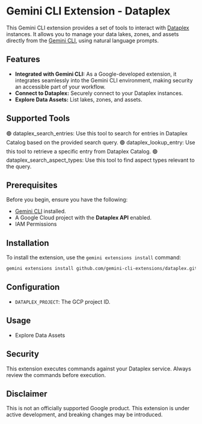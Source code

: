 # Gemini CLI Extension - Dataplex

This Gemini CLI extension provides a set of tools to interact with [Dataplex](https://cloud.google.com/dataplex/docs) instances. It allows you to manage your data lakes, zones, and assets directly from the [Gemini CLI](https://google-gemini.github.io/gemini-cli/), using natural language prompts.

## Features

*   **Integrated with Gemini CLI:** As a Google-developed extension, it integrates seamlessly into the Gemini CLI environment, making security an accessible part of your workflow.
*   **Connect to Dataplex:** Securely connect to your Dataplex instances.
*   **Explore Data Assets:** List lakes, zones, and assets.

## Supported Tools

🟢 dataplex_search_entries: Use this tool to search for entries in Dataplex Catalog based on the provided search query.
🟢 dataplex_lookup_entry: Use this tool to retrieve a specific entry from Dataplex Catalog.
🟢 dataplex_search_aspect_types: Use this tool to find aspect types relevant to the query.

## Prerequisites

Before you begin, ensure you have the following:

*   [Gemini CLI](https://github.com/google-gemini/gemini-cli) installed.
*   A Google Cloud project with the **Dataplex API** enabled.
*   IAM Permissions

## Installation

To install the extension, use the `gemini extensions install` command:

```bash
gemini extensions install github.com/gemini-cli-extensions/dataplex.git
```

## Configuration

*   `DATAPLEX_PROJECT`: The GCP project ID.


## Usage

* Explore Data Assets


## Security

This extension executes commands against your Dataplex service. Always review the commands before execution.

## Disclaimer

This is not an officially supported Google product. This extension is under active development, and breaking changes may be introduced.